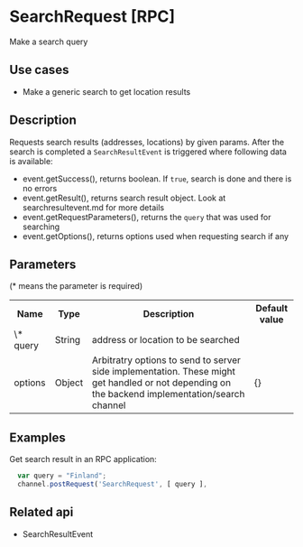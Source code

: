 # SearchRequest [RPC]

Make a search query

## Use cases

- Make a generic search to get location results

## Description

Requests search results (addresses, locations) by given params. After the search is completed a ``SearchResultEvent`` is triggered where following data is available:
- event.getSuccess(), returns boolean. If ``true``, search is done and there is no errors
- event.getResult(), returns search result object. Look at searchresultevent.md for more details
- event.getRequestParameters(), returns the `query` that was used for searching
- event.getOptions(), returns options used when requesting search if any

## Parameters

(* means the parameter is required)

<table class="table">
<tr>
  <th> Name</th><th> Type</th><th> Description</th><th> Default value</th>
</tr>
<tr>
  <td> \* query</td><td> String </td><td> address or location to be searched</td><td> </td>
</tr>
<tr>
  <td> options</td><td> Object </td><td> Arbitratry options to send to server side implementation. These might get handled or not depending on the backend implementation/search channel</td><td>{}</td>
</tr>
</table>

## Examples

Get search result in an RPC application:
```javascript
  var query = "Finland";
  channel.postRequest('SearchRequest', [ query ],
```

## Related api

- SearchResultEvent